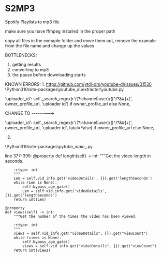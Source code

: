 # S2MP3
Spotify Playlists to mp3 file


make sure you have ffmpeg installed in the proper path

copy all files in the exmaple folder and move them out, remove the example from the file name and change up the values

BOTTLENECKS:
1. getting results
2. converting to mp3 
3. the pause before downloading starts

KNOWN ERRORS:
1. 
https://github.com/ytdl-org/youtube-dl/issues/31530
\Python310\site-packages\youtube_dl\extractor\youtube.py

'uploader_id': self._search_regex(r'/(?:channel|user)/([^/?&#]+)', owner_profile_url, 'uploader id') if owner_profile_url else None,

CHANGE TO --------->

'uploader_id': self._search_regex(r'/(?:channel|user)/([^/?&#]+)', owner_profile_url, 'uploader id', fatal=False) if owner_profile_url else None,

2. 
\Python310\site-packages\pytube\__main__.py

line 377-399:
    @property
    def length(self) -> int:
        """Get the video length in seconds.

        :rtype: int
        """
        Len = self.vid_info.get('videoDetails', {}).get('lengthSeconds')
        while (Len is None):
            self.bypass_age_gate()
            Len = self.vid_info.get('videoDetails', {}).get('lengthSeconds')
        return int(Len)

    @property
    def views(self) -> int:
        """Get the number of the times the video has been viewed.

        :rtype: int
        """
        views = self.vid_info.get("videoDetails", {}).get("viewCount")
        while (views is None):
            self.bypass_age_gate()
            views = self.vid_info.get("videoDetails", {}).get("viewCount")
        return int(views)